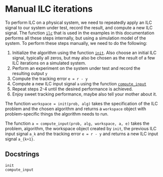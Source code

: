 # Manual ILC iterations
To perform ILC on a physical system, we need to repeatedly apply an ILC signal to our system under test, record the result, and compute a new ILC signal. The function [`ilc`](@ref) that is used in the examples in this documentation performs all these steps internally, but using a simulation model of the system. To perform these steps manually, we need to do the following:
1. Initialize the algorithm using the function [`init`](@ref). Also choose an initial ILC signal, typically all zeros, but may also be chosen as the result of a few ILC iterations on a simulated system.
2. Perform an experiment on the system under test and record the resulting output ``y``
3. Compute the tracking error ``e = r - y``
4. Compute a new ILC input signal ``a`` using the function [`compute_input`](@ref)
5. Repeat steps 2-4 until the desired performance is achieved.
6. Enjoy sweet tracking performance, maybe also tell your mother about it.

The function `workspace = init(prob, alg)` takes the specification of the ILC problem and the chosen algorithm and returns a `workspace` object with problem-specific things the algorithm needs to run. 

The function `a = compute_input(prob, alg, workspace, a, e)` takes the problem, algorithm, the workspace object created by `init`, the previous ILC input signal ``a_k`` and the tracking error ``e = r - y`` and returns a new ILC input signal ``a_{k+1}``.

## Docstrings
```@docs
init
compute_input
```